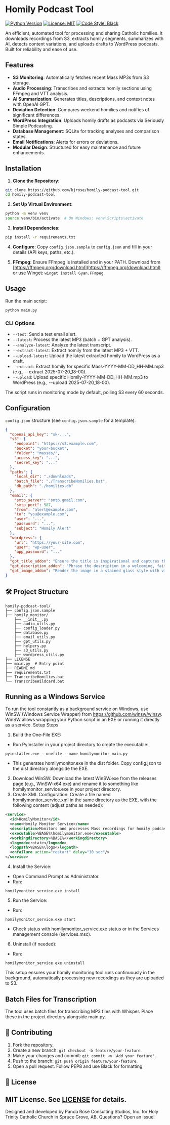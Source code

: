 # Homily Podcast Tool

[![Python Version](https://img.shields.io/badge/python-3.12-blue.svg)](https://www.python.org/downloads/release/python-3120/)
[![License: MIT](https://img.shields.io/badge/License-MIT-yellow.svg)](https://opensource.org/licenses/MIT)
[![Code Style: Black](https://img.shields.io/badge/code%20style-black-000000.svg)](https://github.com/psf/black)

An efficient, automated tool for processing and sharing Catholic homilies. It downloads recordings from S3, extracts homily segments, summarizes with AI, detects content variations, and uploads drafts to WordPress podcasts. Built for reliability and ease of use.

## Features

- **S3 Monitoring**: Automatically fetches recent Mass MP3s from S3 storage.
- **Audio Processing**: Transcribes and extracts homily sections using FFmpeg and VTT analysis.
- **AI Summarization**: Generates titles, descriptions, and context notes with OpenAI GPT.
- **Deviation Detection**: Compares weekend homilies and notifies of significant differences.
- **WordPress Integration**: Uploads homily drafts as podcasts via Seriously Simple Podcasting.
- **Database Management**: SQLite for tracking analyses and comparison states.
- **Email Notifications**: Alerts for errors or deviations.
- **Modular Design**: Structured for easy maintenance and future enhancements.

## Installation

1. **Clone the Repository**:
````bash
git clone https://github.com/kjrose/homily-podcast-tool.git
cd homily-podcast-tool
````

2. **Set Up Virtual Environment**:
````bash
python -m venv venv
source venv/bin/activate  # On Windows: venv\Scripts\activate
````
3. **Install Dependencies**:
````bash
pip install -r requirements.txt
````

4. **Configure**:
Copy `config.json.sample` to `config.json` and fill in your details (API keys, paths, etc.).

5. **FFmpeg**: Ensure FFmpeg is installed and in your PATH. Download from [https://ffmpeg.org/download.html](https://ffmpeg.org/download.html) or use Winget: `winget install Gyan.FFmpeg`.

## Usage

Run the main script:
````bash
python main.py
````   

### CLI Options
- `--test`: Send a test email alert.
- `--latest`: Process the latest MP3 (batch + GPT analysis).
- `--analyze-latest`: Analyze the latest transcript.
- `--extract-latest`: Extract homily from the latest MP3 + VTT.
- `--upload-latest`: Upload the latest extracted homily to WordPress as a draft.
- `--extract`: Extract homily for specific Mass-YYYY-MM-DD_HH-MM.mp3 (e.g., --extract 2025-07-20_18-00).
- `--upload`: Upload specific Homily-YYYY-MM-DD_HH-MM.mp3 to WordPress (e.g., --upload 2025-07-20_18-00).

The script runs in monitoring mode by default, polling S3 every 60 seconds.

## Configuration

`config.json` structure (see `config.json.sample` for a template):
```json
{
  "openai_api_key": "sk-...",
  "s3": {
    "endpoint": "https://s3.example.com",
    "bucket": "your-bucket",
    "folder": "masses/",
    "access_key": "...",
    "secret_key": "..."
  },
  "paths": {
    "local_dir": "./downloads",
    "batch_file": "./TranscribeHomilies.bat",
    "db_path": "./homilies.db"
  },
  "email": {
    "smtp_server": "smtp.gmail.com",
    "smtp_port": 587,
    "from": "alert@example.com",
    "to": "you@example.com",
    "user": "...",
    "password": "...",
    "subject": "Homily Alert"
  },
  "wordpress": {
    "url": "https://your-site.com",
    "user": "wp-user",
    "app_password": "..."
  },
  "gpt_title_addon": "Ensure the title is inspirational and captures the essence of the Gospel message.",
  "gpt_description_addon": "Phrase the description in a welcoming, faith-building style that encourages listeners to reflect on their spiritual life.",
  "gpt_image_addon": "Render the image in a stained glass style with vibrant colors and Catholic iconography."
}
```

## 🛠️ Project Structure
````
homily-podcast-tool/
├── config.json.sample
├── homily_monitor/
    ├── __init__.py
    ├── audio_utils.py
    ├── config_loader.py
    ├── database.py
    ├── email_utils.py
    ├── gpt_utils.py
    ├── helpers.py
    ├── s3_utils.py
    ├── wordpress_utils.py
├── LICENSE
├── main.py  # Entry point
├── README.md
├── requirements.txt
├── TranscribeHomilies.bat
└── TranscribeWildcard.bat
````

## Running as a Windows Service
To run the tool constantly as a background service on Windows, use WinSW (Windows Service Wrapper) from https://github.com/winsw/winsw. WinSW allows wrapping your Python script in an EXE or running it directly as a service.
Setup Steps

1. Build the One-File EXE:
 * Run PyInstaller in your project directory to create the executable:
````text
pyinstaller.exe --onefile --name homilymonitor main.py
````
 * This generates homilymonitor.exe in the dist folder. Copy config.json to the dist directory alongside the EXE.
2. Download WinSW: Download the latest WinSW.exe from the releases page (e.g., WinSW-x64.exe) and rename it to something like homilymonitor_service.exe in your project directory.
3. Create XML Configuration: Create a file named homilymonitor_service.xml in the same directory as the EXE, with the following content (adjust paths as needed):

````xml
<service>
  <id>HomilyMonitor</id>
  <name>Homily Monitor Service</name>
  <description>Monitors and processes Mass recordings for homily podcasting.</description>
  <executable>%BASE%\homilymonitor.exe</executable>
  <workingdirectory>%BASE%</workingdirectory>
  <logmode>rotate</logmode>
  <logpath>%BASE%\logs</logpath>
  <onfailure action="restart" delay="10 sec"/>
</service>
````

4. Install the Service:
 * Open Command Prompt as Administrator.
 * Run:
````text
homilymonitor_service.exe install
````

5. Run the Service:
 * Run:
````text
homilymonitor_service.exe start
````
 * Check status with homilymonitor_service.exe status or in the Services management console (services.msc).

6. Uninstall (if needed):
 * Run:
````text
homilymonitor_service.exe uninstall
````

This setup ensures your homily monitoring tool runs continuously in the background, automatically processing new recordings as they are uploaded to S3.

## Batch Files for Transcription
The tool uses batch files for transcribing MP3 files with Whisper. Place these in the project directory alongside main.py.

## 🤝 Contributing
1. Fork the repository.
2. Create a new branch: `git checkout -b feature/your-feature`.
3. Make your changes and commit: `git commit -m 'Add your feature'`.
4. Push to the branch: `git push origin feature/your-feature`.
5. Open a pull request.
Follow PEP8 and use Black for formatting

## 📄 License
MIT License. See [LICENSE](LICENSE) for details.
----
Designed and developed by Panda Rose Consulting Studios, Inc.  for Holy Trinity Catholic Church in Spruce Grove, AB. Questions? Open an issue!